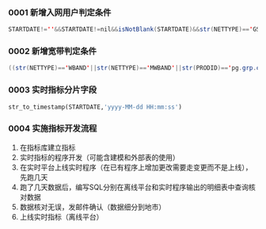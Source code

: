 ### 0001 新增入网用户判定条件

```java
STARTDATE!=''&&STARTDATE!=nil&&isNotBlank(STARTDATE)&&str(NETTYPE)=='GSM'&&(string.contains(STATUS,'US3')||STATUS=='US10')&&timeStampFormat(timeSplit(STARTDATE,"yyyy-MM-dd HH:mm:ss",1,'second'),'second','yyyyMMdd')==timeStampFormat(timeSplit(now_data(),"yyyy-MM-dd HH:mm:ss",1,'second'),'second','yyyyMMdd')&&MINI_GRID_CODE!=nil&&MINI_GRID_CODE!=""&&isNotBlank(MINI_GRID_CODE)
```

### 0002 新增宽带判定条件

```java
((str(NETTYPE)=='WBAND'||str(NETTYPE)=='MWBAND'||str(PRODID)=='pg.grp.other.rhjtkd')||(str(NETTYPE)=='FMYNET'&&(str(PRODID)=='fmynet_main_kd'||str(PRODID)=='fmynet_main_hjh')))&&(STATUS=='US10'||STATUS=='US30'||STATUS=='US28')&&timeStampFormat(timeSplit(CREATEDATE,"yyyy-MM-dd HH:mm:ss",1,'second'),'second','yyyyMMdd')==timeStampFormat(timeSplit(now_data(),"yyyy-MM-dd HH:mm:ss",1,'second'),'second','yyyyMMdd')&&MINI_GRID_CODE!=nil&&MINI_GRID_CODE!=""&&isNotBlank(MINI_GRID_CODE)
```

### 0003 实时指标分片字段

```sql
str_to_timestamp(STARTDATE,'yyyy-MM-dd HH:mm:ss')
```

### 0004 实施指标开发流程

1. 在指标库建立指标
2. 实时指标的程序开发（可能含建模和外部表的使用）
3. 在实时平台上线实时程序（在已有程序上增加更改需要走变更而不是上线），先跑几天
4. 跑了几天数据后，编写SQL分别在离线平台和实时程序输出的明细表中查询核对数据
5. 数据核对无误，发邮件确认（数据细分到地市）
6. 上线实时指标（离线平台）

